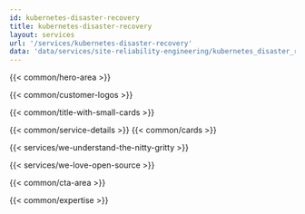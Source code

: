 ```yaml
---
id: kubernetes-disaster-recovery
title: kubernetes-disaster-recovery
layout: services
url: '/services/kubernetes-disaster-recovery'
data: 'data/services/site-reliability-engineering/kubernetes_disaster_recovery.json'
---
```


<!-- Build Better Cloud Native Products Faster -->
{{< common/hero-area >}}
<!-- Trusted by leading companies -->
{{< common/customer-logos >}}

<!-- <p>AppsCode is the winner of '2023 Stratus Award for Cloud Computing - Kubernetes' category for leading the innovation and excellence in cloud native space.</p> -->

<!-- Why migrate from monolith to microservices? -->
{{< common/title-with-small-cards >}}
<!-- By your side in your Microservices adoption journey -->
{{< common/service-details >}}
{{< common/cards >}}
<!-- We Understand the Nitty-Gritty! -->
{{< services/we-understand-the-nitty-gritty >}}
<!-- We Love Open Source -->
{{< services/we-love-open-source >}}

<!-- Ready to Build Better Cloud Native Products? -->
{{< common/cta-area >}}



<!-- Team with the Diverse Set of Technical Expertise -->
{{< common/expertise >}}

